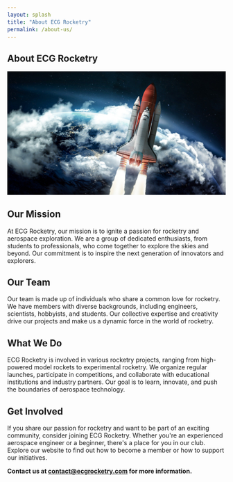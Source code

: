 ```yaml
---
layout: splash
title: "About ECG Rocketry"
permalink: /about-us/
---
```


<head>
    <link rel="stylesheet" type="text/css" href="/assets/css/styleB.css">
</head>

## About ECG Rocketry 

![Rocket Team](/assets/images/background7.jpg)

## Our Mission

At ECG Rocketry, our mission is to ignite a passion for rocketry and aerospace exploration. We are a group of dedicated enthusiasts, from students to professionals, who come together to explore the skies and beyond. Our commitment is to inspire the next generation of innovators and explorers.

## Our Team

Our team is made up of individuals who share a common love for rocketry. We have members with diverse backgrounds, including engineers, scientists, hobbyists, and students. Our collective expertise and creativity drive our projects and make us a dynamic force in the world of rocketry.

## What We Do

ECG Rocketry is involved in various rocketry projects, ranging from high-powered model rockets to experimental rocketry. We organize regular launches, participate in competitions, and collaborate with educational institutions and industry partners. Our goal is to learn, innovate, and push the boundaries of aerospace technology.

## Get Involved

If you share our passion for rocketry and want to be part of an exciting community, consider joining ECG Rocketry. Whether you're an experienced aerospace engineer or a beginner, there's a place for you in our club. Explore our website to find out how to become a member or how to support our initiatives.

**Contact us at [contact@ecgrocketry.com](mailto:contact@ecgrocketry.com) for more information.**


